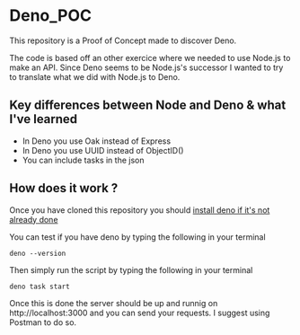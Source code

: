# Deno_POC

This repository is a Proof of Concept made to discover Deno. 

The code is based off an other exercice where we needed to use Node.js to make an API. 
Since Deno seems to be Node.js's successor I wanted to try to translate what we did with Node.js to Deno.

## Key differences between Node and Deno & what I've learned

- In Deno you use Oak instead of Express
- In Deno you use UUID instead of ObjectID()
- You can include tasks in the json 

## How does it work ? 

Once you have cloned this repository you should [install deno if it's not already done]([https://link-url-here.org](https://docs.deno.com/runtime/getting_started/installation/))

You can test if you have deno by typing the following in your terminal

```
deno --version

```

Then simply run the script by typing the following in your terminal
```
deno task start

```

Once this is done the server should be up and runnig on http://localhost:3000 and you can send your requests. I suggest using Postman to do so.
